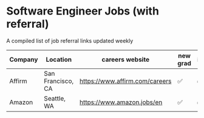 # Software Engineer Jobs (with referral)
A compiled list of job referral links updated weekly

Company | Location | careers website | new grad | internship | Referral insturctions 
------------ | ------------- | ------------- | ------------- | ------------- | -------------
Affirm | San Francisco, CA | https://www.affirm.com/careers | ✅ | ✅| referral link: https://jobs.lever.co/affirm?lever-via=y0mY3vA2RD 
Amazon | Seattle, WA | https://www.amazon.jobs/en | ✅| ✅| na
